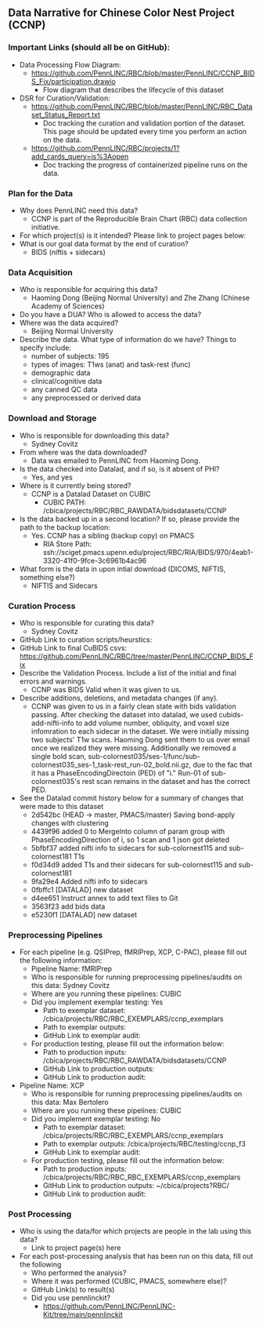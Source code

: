 ## Data Narrative for Chinese Color Nest Project (CCNP)

### Important Links (should all be on GitHub):
* Data Processing Flow Diagram:
   * https://github.com/PennLINC/RBC/blob/master/PennLINC/CCNP_BIDS_Fix/participation.drawio   
      * Flow diagram that describes the lifecycle of this dataset 
* DSR for Curation/Validation:
   * https://github.com/PennLINC/RBC/blob/master/PennLINC/RBC_Dataset_Status_Report.txt
      * Doc tracking the curation and validation portion of the dataset. This page should be updated every time you perform an action on the data. 
   * https://github.com/PennLINC/RBC/projects/1?add_cards_query=is%3Aopen
      * Doc tracking the progress of containerized pipeline runs on the data. 
   
### Plan for the Data 

* Why does PennLINC need this data?
  * CCNP is part of the Reproducible Brain Chart (RBC) data collection initiative.  
* For which project(s) is it intended? Please link to project pages below: 
* What is our goal data format by the end of curation?
   * BIDS (niftis + sidecars)

### Data Acquisition

* Who is responsible for acquiring this data?
  * Haoming Dong (Beijing Normal University) and Zhe Zhang (Chinese Academy of Sciences)
* Do you have a DUA? Who is allowed to access the data?
* Where was the data acquired? 
  * Beijing Normal University 
* Describe the data. What type of information do we have? Things to specify include:
   * number of subjects: 195
   * types of images: T1ws (anat) and task-rest (func)
   * demographic data
   * clinical/cognitive data
   * any canned QC data
   * any preprocessed or derived data

### Download and Storage 

* Who is responsible for downloading this data?
  * Sydney Covitz 
* From where was the data downloaded?
  * Data was emailed to PennLINC from Haoming Dong. 
* Is the data checked into Datalad, and if so, is it absent of PHI?
  * Yes, and yes
* Where is it currently being stored?
  * CCNP is a Datalad Dataset on CUBIC 
    * CUBIC PATH: /cbica/projects/RBC/RBC_RAWDATA/bidsdatasets/CCNP 
* Is the data backed up in a second location? If so, please provide the path to the backup location:
  * Yes. CCNP has a sibling (backup copy) on PMACS
    * RIA Store Path: ssh://sciget.pmacs.upenn.edu/project/RBC/RIA/BIDS/970/4eab1-3320-41f0-9fce-3c6961b4ac96
* What form is the data in upon intial download (DICOMS, NIFTIS, something else?)
  * NIFTIS and Sidecars 

### Curation Process

* Who is responsible for curating this data?
  * Sydney Covitz  
* GitHub Link to curation scripts/heurstics: 
* GitHub Link to final CuBIDS csvs: https://github.com/PennLINC/RBC/tree/master/PennLINC/CCNP_BIDS_Fix 
* Describe the Validation Process. Include a list of the initial and final errors and warnings.
  * CCNP was BIDS Valid when it was given to us.  
* Describe additions, deletions, and metadata changes (if any).
  * CCNP was given to us in a fairly clean state with bids validation passing. After checking the dataset into datalad, we used cubids-add-nifti-info to add volume number, obliquity, and voxel size infomration to each sidecar in the dataset. We were initially missing two subjects' T1w scans. Haoming Dong sent them to us over email once we realized they were missing. Additionally we removed a single bold scan, sub-colornest035/ses-1/func/sub-colornest035_ses-1_task-rest_run-02_bold.nii.gz, due to the fac that it has a PhaseEncodingDirectoin (PED) of "i." Run-01 of sub-colornest035's rest scan remains in the dataset and has the correct PED. 
 * See the Datalad commit history below for a summary of changes that were made to this dataset  
    * 2d542bc (HEAD -> master, PMACS/master) Saving bond-apply changes with clustering
    * 4439f96 added 0 to MergeInto column of param group with PhaseEncodingDirection of i, so 1 scan and 1 json got deleted
    * 5bfbf37 added nifti info to sidecars for sub-colornest115 and sub-colornest181 T1s
    * f0d34d9 added T1s and their sidecars for sub-colornest115 and sub-colornest181
    * 9fa29e4 Added nifti info to sidecars
    * 0fbffc1 [DATALAD] new dataset
    * d4ee651 Instruct annex to add text files to Git
    * 3563f23 add bids data
    * e5230f1 [DATALAD] new dataset

### Preprocessing Pipelines 
* For each pipeline (e.g. QSIPrep, fMRIPrep, XCP, C-PAC), please fill out the following information:
   * Pipeline Name: fMRIPrep
   * Who is responsible for running preprocessing pipelines/audits on this data: Sydney Covitz
   * Where are you running these pipelines: CUBIC 
   * Did you implement exemplar testing: Yes
      * Path to exemplar dataset: /cbica/projects/RBC/RBC_EXEMPLARS/ccnp_exemplars 
      * Path to exemplar outputs: 
      * GitHub Link to exemplar audit: 
    * For production testing, please fill out the information below:
      * Path to production inputs: /cbica/projects/RBC/RBC_RAWDATA/bidsdatasets/CCNP
      * GitHub Link to production outputs:
      * GitHub Link to production audit: 
 * Pipeline Name: XCP
   * Who is responsible for running preprocessing pipelines/audits on this data: Max Bertolero 
   * Where are you running these pipelines: CUBIC 
   * Did you implement exemplar testing: No
      * Path to exemplar dataset: /cbica/projects/RBC/RBC_EXEMPLARS/ccnp_exemplars 
      * Path to exemplar outputs: /cbica/projects/RBC/testing/ccnp_f3
      * GitHub Link to exemplar audit: 
    * For production testing, please fill out the information below:
      * Path to production inputs: /cbica/projects/RBC/RBC_RBC_EXEMPLARS/ccnp_exemplars 
      * GitHub Link to production outputs: ~/cbica/projects?RBC/
      * GitHub Link to production audit: 

### Post Processing 

* Who is using the data/for which projects are people in the lab using this data?
   * Link to project page(s) here  
* For each post-processing analysis that has been run on this data, fill out the following
   * Who performed the analysis?
   * Where it was performed (CUBIC, PMACS, somewhere else)?
   * GitHub Link(s) to result(s)
   * Did you use pennlinckit?  
      * https://github.com/PennLINC/PennLINC-Kit/tree/main/pennlinckit  
